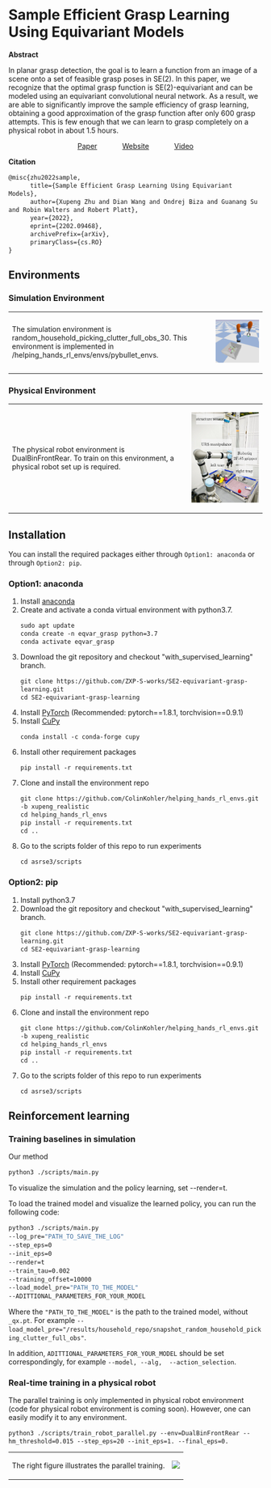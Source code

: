 # Sample Efficient Grasp Learning Using Equivariant Models

**Abstract**

In planar grasp detection, the goal is to learn a function from an image of a scene onto a set of feasible grasp poses
in SE(2). In this paper, we recognize that the optimal grasp function is SE(2)-equivariant and can be modeled
using an equivariant convolutional neural network. As a result, we are able to significantly improve the sample
efficiency of grasp learning, obtaining a good approximation of the grasp function after only 600 grasp attempts. This
is few enough that we can learn to grasp completely on a physical robot in about 1.5 hours.

<center>
<a href="https://arxiv.org/abs/2202.09468">Paper</a> &emsp;&emsp;&emsp;
<a href="https://zxp-s-works.github.io/equivariant_grasp_site/">Website</a> &emsp;&emsp;&emsp;
<a href="https://www.youtube.com/watch?v=au59crsgiKw">Video</a>
</center>


**Citation**

```
@misc{zhu2022sample,
      title={Sample Efficient Grasp Learning Using Equivariant Models}, 
      author={Xupeng Zhu and Dian Wang and Ondrej Biza and Guanang Su and Robin Walters and Robert Platt},
      year={2022},
      eprint={2202.09468},
      archivePrefix={arXiv},
      primaryClass={cs.RO}
}
```



## Environments

### Simulation Environment

<table border="0">
 <tr>
    <td>The simulation environment is random_household_picking_clutter_full_obs_30. This environment is implemented in /helping_hands_rl_envs/envs/pybullet_envs.
</td>
    <td><p align="center">
<img width="180%" src="./images/simulation_env.png">
</p></td>
 </tr>
</table>


### Physical Environment


<table border="0">
 <tr>
    <td>The physical robot environment is DualBinFrontRear. To train on this environment, a physical robot set up is required.
</td>
    <td><p align="center">
<img width="150%" src="./images/UR5_setup.png">
</p></td>
 </tr>
</table>


## Installation

You can install the required packages either through `Option1: anaconda` or through `Option2: pip`.

### Option1: anaconda
1. Install [anaconda](https://docs.conda.io/projects/conda/en/latest/user-guide/install/)
1. Create and activate a conda virtual environment with python3.7.
    ```
    sudo apt update
    conda create -n eqvar_grasp python=3.7
    conda activate eqvar_grasp
    ```
1. Download the git repository and checkout "with_supervised_learning" branch.
    ```
    git clone https://github.com/ZXP-S-works/SE2-equivariant-grasp-learning.git
    cd SE2-equivariant-grasp-learning
    ```
1. Install [PyTorch](https://pytorch.org/) (Recommended: pytorch==1.8.1, torchvision==0.9.1)
1. Install [CuPy](https://github.com/cupy/cupy)
    ```
    conda install -c conda-forge cupy
    ```
1. Install other requirement packages
    ```
    pip install -r requirements.txt
    ```
1. Clone and install the environment repo 
    ```
    git clone https://github.com/ColinKohler/helping_hands_rl_envs.git -b xupeng_realistic
    cd helping_hands_rl_envs
    pip install -r requirements.txt
    cd ..
    ```
1. Go to the scripts folder of this repo to run experiments
    ```
    cd asrse3/scripts
    ```

### Option2: pip
1. Install python3.7
1. Download the git repository and checkout "with_supervised_learning" branch.
    ```
    git clone https://github.com/ZXP-S-works/SE2-equivariant-grasp-learning.git
    cd SE2-equivariant-grasp-learning
    ```
1. Install [PyTorch](https://pytorch.org/) (Recommended: pytorch==1.8.1, torchvision==0.9.1)
1. Install [CuPy](https://github.com/cupy/cupy)
1. Install other requirement packages
    ```
    pip install -r requirements.txt
    ```
1. Clone and install the environment repo 
    ```
    git clone https://github.com/ColinKohler/helping_hands_rl_envs.git -b xupeng_realistic
    cd helping_hands_rl_envs
    pip install -r requirements.txt
    cd ..
    ```
1. Go to the scripts folder of this repo to run experiments
    ```
    cd asrse3/scripts
    ```

## Reinforcement learning


### Training baselines in simulation

Our method
```bash
python3 ./scripts/main.py 
```

To visualize the simulation and the policy learning, set --render=t.

To load the trained model and visualize the learned policy, you can run the following code:
```bash
python3 ./scripts/main.py
--log_pre="PATH_TO_SAVE_THE_LOG"
--step_eps=0
--init_eps=0
--render=t
--train_tau=0.002
--training_offset=10000
--load_model_pre="PATH_TO_THE_MODEL"
--ADITTIONAL_PARAMETERS_FOR_YOUR_MODEL
```
Where the ```"PATH_TO_THE_MODEL"``` is the path to the trained model, without ```_qx.pt```. For example 
```--load_model_pre="/results/household_repo/snapshot_random_household_picking_clutter_full_obs"```.

In addition, ```ADITTIONAL_PARAMETERS_FOR_YOUR_MODEL``` should be set correspondingly, for example ```--model, --alg, 
--action_selection```.

### Real-time training in a physical robot
The parallel training is only implemented in physical robot environment (code for physical robot environment is coming 
soon). However, one can easily modify it to any environment.

```
python3 ./scripts/train_robot_parallel.py --env=DualBinFrontRear --hm_threshold=0.015 --step_eps=20 --init_eps=1. --final_eps=0.
```

<table border="0">
 <tr>
    <td>The right figure illustrates the parallel training.
</td>
    <td><p align="center">
<img width="70%" src="./images/dualbin_paralle_run.png">
</p></td>
 </tr>
</table>


